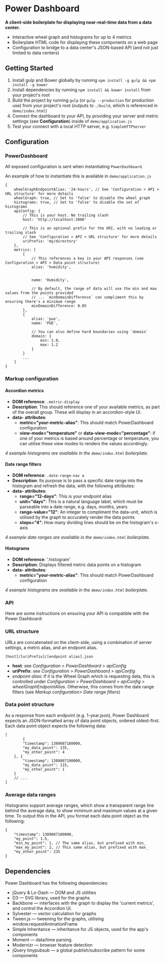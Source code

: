 # Power Dashboard

**A client-side boilerplate for displaying near-real-time data from a data center.**

+ Interactive wheel graph and histograms for up to 4 metrics
+ Boilerplate HTML code for displaying these components on a web page
+ Configuration to bridge to a data center's JSON-based API (and not just limited to data centers)

## Getting Started

1. Install gulp and Bower globally by running `npm install -g gulp && npm install -g bower`
2. Install dependencies by running `npm install && bower install` from your project's root
3. Build the project by running `gulp` (or `gulp --production` for production use) from your project's root (outputs to `./build`, which is referenced in `demo/index.html`)
4. Connect the dashboard to your API, by providing your server and metric settings (see **Configuration**) inside of `demo/application.js`
5. Test your connect with a local HTTP server, e.g. `SimpleHTTPServer`

## Configuration

### PowerDashboard

All exposed configuration is sent when instantiating `PowerDashboard`.

An example of how to instantiate this is available in `demo/application.js`

```
{
	wheelGraphEndpointAlias: '24-hours', // See 'Configuration > API > URL structure' for more details
	wheelGraph: true, // Set to 'false' to disable the wheel graph
	histograms: true, // Set to 'false' to disable the set of histograms
	apiConfig: {
		// This is your host. No trailing slash
		host: 'http://localhost:3000'

		// This is an optional prefix for the URI, with no leading or trailing slash
		// See 'Configuration > API > URL structure' for more details
		uriPrefix: 'my/directory'
	},
	metrics: [
		{
			// This references a key in your API responses (see Configuration > API > Data point structure)
			alias: 'humidity',


			name: 'Humidity',

			// By default, the range of data will use the min and max values from the points provided
			// ... `minDomainDifference` can compliment this by ensuring there's a minimum range
			minDomainDifference: 0.05
		},
		{
			alias: 'pue',
			name: 'PUE',

			// You can also define hard boundaries using `domain`
			domain: {
				min: 1.0,
				max: 1.2
			}
		}
		...
	]
}
```

### Markup configuration

#### Accordion metrics
+ **DOM reference**: `.metric-display`
+ **Description**: This should reference one of your available metrics, as part of the overall group. These will display in an accordion-style UI.
+ **data- attributes**:
	+ **metric="your-metric-alias"**: This should match PowerDashboard configuration
	+ **view-mode="temperature"** or **data-view-mode="percentage"**: if one of your metrics is based around percentage or temperature, you can utilise these view modes to renders the values accordingly.

*4 example histograms are available in the `demo/index.html` boilerplate.*

#### Date range filters
+ **DOM reference**: `.date-range-nav a`
+ **Description**: Its purpose is to pass a specific date range into the histogram and refresh the data, with the following attributes:
+ **data- attributes**:
	+ **range="12-days"**: This is your endpoint alias
	+ **unit="days"**: This is a natural language label, which must be parseable into a date range, e.g. days, months, years
	+ **range-value="12"**: An integer to compliment the data-unit, which is utilised by the graph to accurately render the data points
	+ **steps="4"**: How many dividing lines should be on the histogram's x-axis

*4 example date ranges are available in the `demo/index.html` boilerplate.*

#### Histograms
+ **DOM reference**: '.histogram'
+ **Description**: Displays filtered metric data points on a histogram
+ **data- attributes**:
	+ **metric="your-metric-alias"**: This should match PowerDashboard configuration

*4 example histograms are available in the `demo/index.html` boilerplate.*

### API

Here are some instructions on ensuring your API is compatible with the Power Dashboard:

### URL structure
URLs are concatenated on the client-side, using a combination of server settings, a metric alias, and an endpoint alias.

`[host]/[uriPrefix]/[endpoint alias].json`

+ **host**: see *Configuration > PowerDashboard > apiConfig*
+ **uriPrefix**: see *Configuration > PowerDashboard > apiConfig*
+ *endpoint alias*: If it is the Wheel Graph which is requesting data, this is controlled under *Configuration > PowerDashboard > apiConfig > wheelGraphEndpointAlias*. Otherwise, this comes from the date range filters (see *Markup configuration> Date range filters*)

### Data point structure
As a response from each endpoint (e.g. 1-year.json), Power Dashboard expects an JSON-formatted array of data point objects, ordered oldest-first. Each data point object expects the following data:

```
[
		{
		"timestamp": 1389087180000,
		"my_data_point": 135,
		"my_other_point": 4
	}, {
		"timestamp": 1389087190000,
		"my_data_point": 115,
		"my_other_point": 1
	}
	// ...
]
```

### Average data ranges
Histograms support average ranges, which show a transparent range line behind the average data, to show minimum and maximum values at a given time. To output this in the API, you format each data point object as the following:

```
{
	"timestamp": 1389087180000,
	"my_point": 1.5,
	"min_my_point": 1, // The same alias, but prefixed with min_
	"max_my_point": 2, // This same alias, but prefixed with max_
	"my_other_point": 235
}
```

## Dependencies

Power Dashboard has the following dependencies:

+ jQuery & Lo-Dash — DOM and JS utilities
+ D3 — SVG library, used for the graphs
+ Backbone — interfaces with the graph to display the 'current metrics', and control the Accordion UI.
+ Sylvester — vector calculation for graphs
+ Tween.js — tweening for the graphs, utilising window.requestAnimationFrame
+ Simple Inheritance — inheritance for JS objects, used for the app's components
+ Moment — data/time parsing
+ Modernizr — browser feature detection
+ jQuery tinypubsub — a global publish/subscribe pattern for some components

